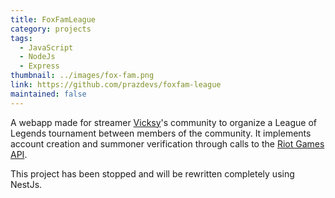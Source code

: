 ```yaml
---
title: FoxFamLeague
category: projects
tags:
  - JavaScript
  - NodeJs
  - Express
thumbnail: ../images/fox-fam.png
link: https://github.com/prazdevs/foxfam-league
maintained: false
---
```


A webapp made for streamer [Vicksy](https://twitch.tv/vicksy)'s community to organize a League of Legends tournament between members of the community. It implements account creation and summoner verification through calls to the [Riot Games API](https://developer.riotgames.com/).

This project has been stopped and will be rewritten completely using NestJs.
